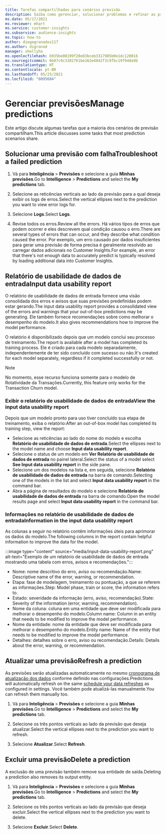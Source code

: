 ```yaml
---
title: Tarefas compartilhadas para cenários previsão
description: Saiba como gerenciar, solucionar problemas e refinar as previsões.
ms.date: 05/17/2021
ms.reviewer: mhart
ms.service: customer-insights
ms.subservice: audience-insights
ms.topic: how-to
author: diegogranados117
ms.author: digranad
manager: shellyha
ms.openlocfilehash: b935be08199f20e83bceb3317985b0e1dc120016
ms.sourcegitcommit: 6b07c9c3102761be162e4842f3c9fbc19f948a9b
ms.translationtype: HT
ms.contentlocale: pt-BR
ms.lasthandoff: 05/25/2021
ms.locfileid: "6095684"
---
```

# <a name="manage-predictions"></a><span data-ttu-id="630c9-103">Gerenciar previsões</span><span class="sxs-lookup"><span data-stu-id="630c9-103">Manage predictions</span></span>

<span data-ttu-id="630c9-104">Este artigo discute algumas tarefas que a maioria dos cenários de previsão compartilham.</span><span class="sxs-lookup"><span data-stu-id="630c9-104">This article discusses some tasks that most prediction scenarios share.</span></span>

## <a name="troubleshoot-a-failed-prediction"></a><span data-ttu-id="630c9-105">Solucionar uma previsão com falha</span><span class="sxs-lookup"><span data-stu-id="630c9-105">Troubleshoot a failed prediction</span></span>

1. <span data-ttu-id="630c9-106">Vá para **Inteligência** > **Previsões** e selecione a guia **Minhas previsões**.</span><span class="sxs-lookup"><span data-stu-id="630c9-106">Go to **Intelligence** > **Predictions** and select the **My predictions** tab.</span></span>

1. <span data-ttu-id="630c9-107">Selecione as reticências verticais ao lado da previsão para a qual deseja exibir os logs de erros.</span><span class="sxs-lookup"><span data-stu-id="630c9-107">Select the vertical ellipses next to the prediction you want to view error logs for.</span></span>

1. <span data-ttu-id="630c9-108">Selecione **Logs**.</span><span class="sxs-lookup"><span data-stu-id="630c9-108">Select **Logs**.</span></span>

1. <span data-ttu-id="630c9-109">Revise todos os erros.</span><span class="sxs-lookup"><span data-stu-id="630c9-109">Review all the errors.</span></span> <span data-ttu-id="630c9-110">Há vários tipos de erros que podem ocorrer e eles descrevem qual condição causou o erro.</span><span class="sxs-lookup"><span data-stu-id="630c9-110">There are several types of errors that can occur, and they describe what condition caused the error.</span></span> <span data-ttu-id="630c9-111">Por exemplo, um erro causado por dados insuficientes para gerar uma previsão de forma precisa é geralmente resolvido ao carregar dados adicionais no Customer Insights.</span><span class="sxs-lookup"><span data-stu-id="630c9-111">For example, an error that there's not enough data to accurately predict is typically resolved by loading additional data into Customer Insights.</span></span>

## <a name="input-data-usability-report"></a><span data-ttu-id="630c9-112">Relatório de usabilidade de dados de entrada</span><span class="sxs-lookup"><span data-stu-id="630c9-112">Input data usability report</span></span>

<span data-ttu-id="630c9-113">O relatório de usabilidade de dados de entrada fornece uma visão consolidada dos erros e avisos que suas previsões predefinidas podem estar gerando.</span><span class="sxs-lookup"><span data-stu-id="630c9-113">The input data usability report provides a consolidated view of the errors and warnings that your out-of-box predictions may be generating.</span></span> <span data-ttu-id="630c9-114">Ele também fornece recomendações sobre como melhorar o desempenho do modelo.</span><span class="sxs-lookup"><span data-stu-id="630c9-114">It also gives recommendations how to improve the model performance.</span></span>

<span data-ttu-id="630c9-115">O relatório é disponibilizado depois que um modelo conclui seu processo de treinamento.</span><span class="sxs-lookup"><span data-stu-id="630c9-115">The report is available after a model has completed its training process.</span></span> <span data-ttu-id="630c9-116">Ele é criado para cada modelo separadamente, independentemente de ter sido concluído com sucesso ou não.</span><span class="sxs-lookup"><span data-stu-id="630c9-116">It's created for each model separately, regardless if it completed successfully or not.</span></span>

> [!NOTE]
> <span data-ttu-id="630c9-117">No momento, esse recurso funciona somente para o modelo de Rotatividade da Transações.</span><span class="sxs-lookup"><span data-stu-id="630c9-117">Currently, this feature only works for the Transaction Churn model.</span></span>

### <a name="view-the-input-data-usability-report"></a><span data-ttu-id="630c9-118">Exibir o relatório de usabilidade de dados de entrada</span><span class="sxs-lookup"><span data-stu-id="630c9-118">View the input data usability report</span></span>

<span data-ttu-id="630c9-119">Depois que um modelo pronto para uso tiver concluído sua etapa de treinamento, exiba o relatório:</span><span class="sxs-lookup"><span data-stu-id="630c9-119">After an out-of-box model has completed its training step, view the report:</span></span>
- <span data-ttu-id="630c9-120">Selecione as reticências ao lado do nome do modelo e escolha **Relatório de usabilidade de dados de entrada**.</span><span class="sxs-lookup"><span data-stu-id="630c9-120">Select the ellipses next to the model name and choose **Input data usability report**.</span></span>
- <span data-ttu-id="630c9-121">Selecione o status de um modelo em **Ver Relatório de usabilidade de dados de entrada** no painel lateral.</span><span class="sxs-lookup"><span data-stu-id="630c9-121">Select the status of a model select **See Input data usability report** in the side pane.</span></span>
- <span data-ttu-id="630c9-122">Selecione um dos modelos na lista e, em seguida, selecione **Relatório de usabilidade de dados de entrada** na barra de comando.</span><span class="sxs-lookup"><span data-stu-id="630c9-122">Selecting one of the models in the list and select **Input data usability report** in the command bar.</span></span>
- <span data-ttu-id="630c9-123">Abra a página de resultados do modelo e selecione **Relatório de usabilidade de dados de entrada** na barra de comando.</span><span class="sxs-lookup"><span data-stu-id="630c9-123">Open the model results page and select **Input data usability report** in the command bar.</span></span>

### <a name="information-in-the-input-data-usability-report"></a><span data-ttu-id="630c9-124">Informações no relatório de usabilidade de dados de entrada</span><span class="sxs-lookup"><span data-stu-id="630c9-124">Information in the input data usability report</span></span>

<span data-ttu-id="630c9-125">As colunas a seguir no relatório contêm informações úteis para aprimorar os dados do modelo.</span><span class="sxs-lookup"><span data-stu-id="630c9-125">The following columns in the report contain helpful information to improve the data for the model.</span></span>

:::image type="content" source="media/input-data-usability-report.png" alt-text="Exemplo de um relatório de usabilidade de dados de entrada mostrando uma tabela com erros, avisos e recomendações.":::

- <span data-ttu-id="630c9-127">Nome: nome descritivo do erro, aviso ou recomendação.</span><span class="sxs-lookup"><span data-stu-id="630c9-127">Name: Descriptive name of the error, warning, or recommendation.</span></span>
- <span data-ttu-id="630c9-128">Etapa: fase de modelagem, treinamento ou pontuação, a que se referem as informações.</span><span class="sxs-lookup"><span data-stu-id="630c9-128">Step: Model phase, train or score, the information refers to.</span></span>
- <span data-ttu-id="630c9-129">Estado: severidade da informação (erro, aviso, recomendação).</span><span class="sxs-lookup"><span data-stu-id="630c9-129">State: Severity of the information (error, warning, recommendation).</span></span>
- <span data-ttu-id="630c9-130">Nome da coluna: coluna em uma entidade que deve ser modificada para melhorar o desempenho do modelo.</span><span class="sxs-lookup"><span data-stu-id="630c9-130">Column name: Column in an entity that needs to be modified to improve the model performance.</span></span>
- <span data-ttu-id="630c9-131">Nome da entidade: nome da entidade que deve ser modificada para melhorar o desempenho do modelo.</span><span class="sxs-lookup"><span data-stu-id="630c9-131">Entity name: Name of the entity that needs to be modified to improve the model performance.</span></span>
- <span data-ttu-id="630c9-132">Detalhes: detalhes sobre o erro, aviso ou recomendação.</span><span class="sxs-lookup"><span data-stu-id="630c9-132">Details: Details about the error, warning, or recommendation.</span></span>

## <a name="refresh-a-prediction"></a><span data-ttu-id="630c9-133">Atualizar uma previsão</span><span class="sxs-lookup"><span data-stu-id="630c9-133">Refresh a prediction</span></span>

<span data-ttu-id="630c9-134">As previsões serão atualizadas automaticamente no mesmo [cronograma de atualização dos dados](system.md#schedule-tab) conforme definido nas configurações.</span><span class="sxs-lookup"><span data-stu-id="630c9-134">Predictions will automatically refresh on the same [schedule your data refreshes](system.md#schedule-tab) as configured in settings.</span></span> <span data-ttu-id="630c9-135">Você também pode atualizá-las manualmente.</span><span class="sxs-lookup"><span data-stu-id="630c9-135">You can refresh them manually too.</span></span>

1. <span data-ttu-id="630c9-136">Vá para **Inteligência** > **Previsões** e selecione a guia **Minhas previsões**.</span><span class="sxs-lookup"><span data-stu-id="630c9-136">Go to **Intelligence** > **Predictions** and select the **My predictions** tab.</span></span>

1. <span data-ttu-id="630c9-137">Selecione os três pontos verticais ao lado da previsão que deseja atualizar.</span><span class="sxs-lookup"><span data-stu-id="630c9-137">Select the vertical ellipses next to the prediction you want to refresh.</span></span>

1. <span data-ttu-id="630c9-138">Selecione **Atualizar**.</span><span class="sxs-lookup"><span data-stu-id="630c9-138">Select **Refresh**.</span></span>

## <a name="delete-a-prediction"></a><span data-ttu-id="630c9-139">Excluir uma previsão</span><span class="sxs-lookup"><span data-stu-id="630c9-139">Delete a prediction</span></span>

<span data-ttu-id="630c9-140">A exclusão de uma previsão também remove sua entidade de saída.</span><span class="sxs-lookup"><span data-stu-id="630c9-140">Deleting a prediction also removes its output entity.</span></span>

1. <span data-ttu-id="630c9-141">Vá para **Inteligência** > **Previsões** e selecione a guia **Minhas previsões**.</span><span class="sxs-lookup"><span data-stu-id="630c9-141">Go to **Intelligence** > **Predictions** and select the **My predictions** tab.</span></span>

1. <span data-ttu-id="630c9-142">Selecione os três pontos verticais ao lado da previsão que deseja excluir.</span><span class="sxs-lookup"><span data-stu-id="630c9-142">Select the vertical ellipses next to the prediction you want to delete.</span></span>

1. <span data-ttu-id="630c9-143">Selecione **Excluir**.</span><span class="sxs-lookup"><span data-stu-id="630c9-143">Select **Delete**.</span></span>
